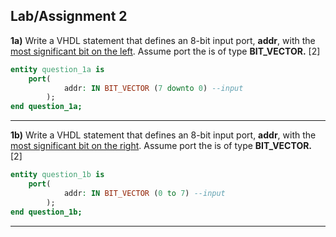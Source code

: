 <!-- https://github.com/adam-p/markdown-here/wiki/Markdown-Cheatsheet -->
Lab/Assignment 2
---------
<b>1a)</b> Write a VHDL statement that defines an 8-bit input port, <b>addr</b>, with the <u>most significant bit on the left</u>. Assume port the is of type <b>BIT_VECTOR.</b> [2]

```vhdl
entity question_1a is
	port(
			addr: IN BIT_VECTOR (7 downto 0) --input
		);
end question_1a;
```
----

<b>1b)</b> Write a VHDL statement that defines an 8-bit input port, <b>addr</b>, with the <u>most significant bit on the right</u>. Assume port the is of type <b>BIT_VECTOR.</b> [2]
```vhdl
entity question_1b is
	port(
			addr: IN BIT_VECTOR (0 to 7) --input
		);
end question_1b;
```
---
